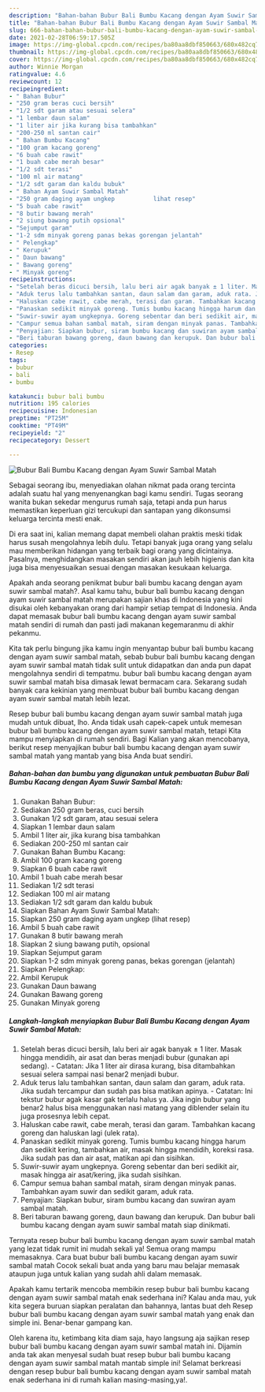 ```yaml
---
description: "Bahan-bahan Bubur Bali Bumbu Kacang dengan Ayam Suwir Sambal Matah yang lezat dan Mudah Dibuat"
title: "Bahan-bahan Bubur Bali Bumbu Kacang dengan Ayam Suwir Sambal Matah yang lezat dan Mudah Dibuat"
slug: 666-bahan-bahan-bubur-bali-bumbu-kacang-dengan-ayam-suwir-sambal-matah-yang-lezat-dan-mudah-dibuat
date: 2021-02-28T06:59:17.505Z
image: https://img-global.cpcdn.com/recipes/ba80aa8dbf850663/680x482cq70/bubur-bali-bumbu-kacang-dengan-ayam-suwir-sambal-matah-foto-resep-utama.jpg
thumbnail: https://img-global.cpcdn.com/recipes/ba80aa8dbf850663/680x482cq70/bubur-bali-bumbu-kacang-dengan-ayam-suwir-sambal-matah-foto-resep-utama.jpg
cover: https://img-global.cpcdn.com/recipes/ba80aa8dbf850663/680x482cq70/bubur-bali-bumbu-kacang-dengan-ayam-suwir-sambal-matah-foto-resep-utama.jpg
author: Winnie Morgan
ratingvalue: 4.6
reviewcount: 12
recipeingredient:
- " Bahan Bubur"
- "250 gram beras cuci bersih"
- "1/2 sdt garam atau sesuai selera"
- "1 lembar daun salam"
- "1 liter air jika kurang bisa tambahkan"
- "200-250 ml santan cair"
- " Bahan Bumbu Kacang"
- "100 gram kacang goreng"
- "6 buah cabe rawit"
- "1 buah cabe merah besar"
- "1/2 sdt terasi"
- "100 ml air matang"
- "1/2 sdt garam dan kaldu bubuk"
- " Bahan Ayam Suwir Sambal Matah"
- "250 gram daging ayam ungkep           lihat resep"
- "5 buah cabe rawit"
- "8 butir bawang merah"
- "2 siung bawang putih opsional"
- "Sejumput garam"
- "1-2 sdm minyak goreng panas bekas gorengan jelantah"
- " Pelengkap"
- " Kerupuk"
- " Daun bawang"
- " Bawang goreng"
- " Minyak goreng"
recipeinstructions:
- "Setelah beras dicuci bersih, lalu beri air agak banyak ± 1 liter. Masak hingga mendidih, air asat dan beras menjadi bubur (gunakan api sedang).  Catatan: Jika 1 liter air dirasa kurang, bisa ditambahkan sesuai selera sampai nasi benar2 menjadi bubur."
- "Aduk terus lalu tambahkan santan, daun salam dan garam, aduk rata. Jika sudah tercampur dan sudah pas bisa matikan apinya.  Catatan: Ini tekstur bubur agak kasar gak terlalu halus ya. Jika ingin bubur yang benar2 halus bisa menggunakan nasi matang yang diblender selain itu juga prosesnya lebih cepat."
- "Haluskan cabe rawit, cabe merah, terasi dan garam. Tambahkan kacang goreng dan haluskan lagi (ulek rata)."
- "Panaskan sedikit minyak goreng. Tumis bumbu kacang hingga harum dan sedikit kering, tambahkan air, masak hingga mendidih, koreksi rasa. Jika sudah pas dan air asat, matikan api dan sisihkan."
- "Suwir-suwir ayam ungkepnya. Goreng sebentar dan beri sedikit air, masak hingga air asat/kering, jika sudah sisihkan."
- "Campur semua bahan sambal matah, siram dengan minyak panas. Tambahkan ayam suwir dan sedikit garam, aduk rata."
- "Penyajian: Siapkan bubur, siram bumbu kacang dan suwiran ayam sambal matah."
- "Beri taburan bawang goreng, daun bawang dan kerupuk. Dan bubur bali bumbu kacang dengan ayam suwir sambal matah siap dinikmati."
categories:
- Resep
tags:
- bubur
- bali
- bumbu

katakunci: bubur bali bumbu 
nutrition: 195 calories
recipecuisine: Indonesian
preptime: "PT25M"
cooktime: "PT49M"
recipeyield: "2"
recipecategory: Dessert

---
```



![Bubur Bali Bumbu Kacang dengan Ayam Suwir Sambal Matah](https://img-global.cpcdn.com/recipes/ba80aa8dbf850663/680x482cq70/bubur-bali-bumbu-kacang-dengan-ayam-suwir-sambal-matah-foto-resep-utama.jpg)

Sebagai seorang ibu, menyediakan olahan nikmat pada orang tercinta adalah suatu hal yang menyenangkan bagi kamu sendiri. Tugas seorang  wanita bukan sekedar mengurus rumah saja, tetapi anda pun harus memastikan keperluan gizi tercukupi dan santapan yang dikonsumsi keluarga tercinta mesti enak.

Di era  saat ini, kalian memang dapat membeli olahan praktis meski tidak harus susah mengolahnya lebih dulu. Tetapi banyak juga orang yang selalu mau memberikan hidangan yang terbaik bagi orang yang dicintainya. Pasalnya, menghidangkan masakan sendiri akan jauh lebih higienis dan kita juga bisa menyesuaikan sesuai dengan masakan kesukaan keluarga. 



Apakah anda seorang penikmat bubur bali bumbu kacang dengan ayam suwir sambal matah?. Asal kamu tahu, bubur bali bumbu kacang dengan ayam suwir sambal matah merupakan sajian khas di Indonesia yang kini disukai oleh kebanyakan orang dari hampir setiap tempat di Indonesia. Anda dapat memasak bubur bali bumbu kacang dengan ayam suwir sambal matah sendiri di rumah dan pasti jadi makanan kegemaranmu di akhir pekanmu.

Kita tak perlu bingung jika kamu ingin menyantap bubur bali bumbu kacang dengan ayam suwir sambal matah, sebab bubur bali bumbu kacang dengan ayam suwir sambal matah tidak sulit untuk didapatkan dan anda pun dapat mengolahnya sendiri di tempatmu. bubur bali bumbu kacang dengan ayam suwir sambal matah bisa dimasak lewat bermacam cara. Sekarang sudah banyak cara kekinian yang membuat bubur bali bumbu kacang dengan ayam suwir sambal matah lebih lezat.

Resep bubur bali bumbu kacang dengan ayam suwir sambal matah juga mudah untuk dibuat, lho. Anda tidak usah capek-capek untuk memesan bubur bali bumbu kacang dengan ayam suwir sambal matah, tetapi Kita mampu menyiapkan di rumah sendiri. Bagi Kalian yang akan mencobanya, berikut resep menyajikan bubur bali bumbu kacang dengan ayam suwir sambal matah yang mantab yang bisa Anda buat sendiri.

<!--inarticleads1-->

##### Bahan-bahan dan bumbu yang digunakan untuk pembuatan Bubur Bali Bumbu Kacang dengan Ayam Suwir Sambal Matah:

1. Gunakan  Bahan Bubur:
1. Sediakan 250 gram beras, cuci bersih
1. Gunakan 1/2 sdt garam, atau sesuai selera
1. Siapkan 1 lembar daun salam
1. Ambil 1 liter air, jika kurang bisa tambahkan
1. Sediakan 200-250 ml santan cair
1. Gunakan  Bahan Bumbu Kacang:
1. Ambil 100 gram kacang goreng
1. Siapkan 6 buah cabe rawit
1. Ambil 1 buah cabe merah besar
1. Sediakan 1/2 sdt terasi
1. Sediakan 100 ml air matang
1. Sediakan 1/2 sdt garam dan kaldu bubuk
1. Siapkan  Bahan Ayam Suwir Sambal Matah:
1. Siapkan 250 gram daging ayam ungkep           (lihat resep)
1. Ambil 5 buah cabe rawit
1. Gunakan 8 butir bawang merah
1. Siapkan 2 siung bawang putih, opsional
1. Siapkan Sejumput garam
1. Siapkan 1-2 sdm minyak goreng panas, bekas gorengan (jelantah)
1. Siapkan  Pelengkap:
1. Ambil  Kerupuk
1. Gunakan  Daun bawang
1. Gunakan  Bawang goreng
1. Gunakan  Minyak goreng




<!--inarticleads2-->

##### Langkah-langkah menyiapkan Bubur Bali Bumbu Kacang dengan Ayam Suwir Sambal Matah:

1. Setelah beras dicuci bersih, lalu beri air agak banyak ± 1 liter. Masak hingga mendidih, air asat dan beras menjadi bubur (gunakan api sedang).  - Catatan: Jika 1 liter air dirasa kurang, bisa ditambahkan sesuai selera sampai nasi benar2 menjadi bubur.
1. Aduk terus lalu tambahkan santan, daun salam dan garam, aduk rata. Jika sudah tercampur dan sudah pas bisa matikan apinya.  - Catatan: Ini tekstur bubur agak kasar gak terlalu halus ya. Jika ingin bubur yang benar2 halus bisa menggunakan nasi matang yang diblender selain itu juga prosesnya lebih cepat.
1. Haluskan cabe rawit, cabe merah, terasi dan garam. Tambahkan kacang goreng dan haluskan lagi (ulek rata).
1. Panaskan sedikit minyak goreng. Tumis bumbu kacang hingga harum dan sedikit kering, tambahkan air, masak hingga mendidih, koreksi rasa. Jika sudah pas dan air asat, matikan api dan sisihkan.
1. Suwir-suwir ayam ungkepnya. Goreng sebentar dan beri sedikit air, masak hingga air asat/kering, jika sudah sisihkan.
1. Campur semua bahan sambal matah, siram dengan minyak panas. Tambahkan ayam suwir dan sedikit garam, aduk rata.
1. Penyajian: Siapkan bubur, siram bumbu kacang dan suwiran ayam sambal matah.
1. Beri taburan bawang goreng, daun bawang dan kerupuk. Dan bubur bali bumbu kacang dengan ayam suwir sambal matah siap dinikmati.




Ternyata resep bubur bali bumbu kacang dengan ayam suwir sambal matah yang lezat tidak rumit ini mudah sekali ya! Semua orang mampu memasaknya. Cara buat bubur bali bumbu kacang dengan ayam suwir sambal matah Cocok sekali buat anda yang baru mau belajar memasak ataupun juga untuk kalian yang sudah ahli dalam memasak.

Apakah kamu tertarik mencoba membikin resep bubur bali bumbu kacang dengan ayam suwir sambal matah enak sederhana ini? Kalau anda mau, yuk kita segera buruan siapkan peralatan dan bahannya, lantas buat deh Resep bubur bali bumbu kacang dengan ayam suwir sambal matah yang enak dan simple ini. Benar-benar gampang kan. 

Oleh karena itu, ketimbang kita diam saja, hayo langsung aja sajikan resep bubur bali bumbu kacang dengan ayam suwir sambal matah ini. Dijamin anda tak akan menyesal sudah buat resep bubur bali bumbu kacang dengan ayam suwir sambal matah mantab simple ini! Selamat berkreasi dengan resep bubur bali bumbu kacang dengan ayam suwir sambal matah enak sederhana ini di rumah kalian masing-masing,ya!.

